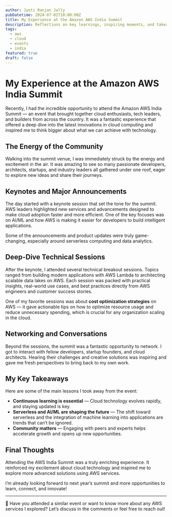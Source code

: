 ```yaml
---
author: Jyoti Ranjan Jally
pubDatetime: 2024-07-02T10:00:00Z
title: My Experience at the Amazon AWS India Summit
description: Reflections on key learnings, inspiring moments, and takeaways from attending the Amazon AWS India Summit.
tags:
  - aws
  - cloud
  - events
  - india
featured: true
draft: false
---
```


# My Experience at the Amazon AWS India Summit

Recently, I had the incredible opportunity to attend the Amazon AWS India Summit — an event that brought together cloud enthusiasts, tech leaders, and builders from across the country. It was a fantastic experience that offered a deep dive into the latest innovations in cloud computing and inspired me to think bigger about what we can achieve with technology.

## The Energy of the Community

Walking into the summit venue, I was immediately struck by the energy and excitement in the air. It was amazing to see so many passionate developers, architects, startups, and industry leaders all gathered under one roof, eager to explore new ideas and share their journeys.

## Keynotes and Major Announcements

The day started with a keynote session that set the tone for the summit. AWS leaders highlighted new services and advancements designed to make cloud adoption faster and more efficient. One of the key focuses was on AI/ML and how AWS is making it easier for developers to build intelligent applications.

Some of the announcements and product updates were truly game-changing, especially around serverless computing and data analytics.

## Deep-Dive Technical Sessions

After the keynote, I attended several technical breakout sessions. Topics ranged from building modern applications with AWS Lambda to architecting scalable data lakes on AWS. Each session was packed with practical insights, real-world use cases, and best practices directly from AWS engineers and customer success stories.

One of my favorite sessions was about **cost optimization strategies** on AWS — it gave actionable tips on how to optimize resource usage and reduce unnecessary spending, which is crucial for any organization scaling in the cloud.

## Networking and Conversations

Beyond the sessions, the summit was a fantastic opportunity to network. I got to interact with fellow developers, startup founders, and cloud architects. Hearing their challenges and creative solutions was inspiring and gave me fresh perspectives to bring back to my own work.

## My Key Takeaways

Here are some of the main lessons I took away from the event:

- **Continuous learning is essential** — Cloud technology evolves rapidly, and staying updated is key.
- **Serverless and AI/ML are shaping the future** — The shift toward serverless and the integration of machine learning into applications are trends that can’t be ignored.
- **Community matters** — Engaging with peers and experts helps accelerate growth and opens up new opportunities.

## Final Thoughts

Attending the AWS India Summit was a truly enriching experience. It reinforced my excitement about cloud technology and inspired me to explore more advanced solutions using AWS services.

I’m already looking forward to next year’s summit and more opportunities to learn, connect, and innovate!

---

💬 Have you attended a similar event or want to know more about any AWS services I explored? Let’s discuss in the comments or feel free to reach out!
